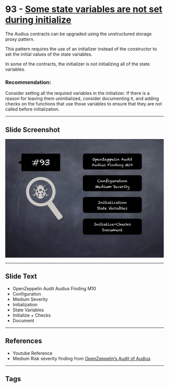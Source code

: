 
# 93 - [Some state variables are not set during initialize](./Some%20state%20variables%20are%20not%20set%20during%20initialize.md)

The Audius contracts can be upgraded using the unstructured storage proxy pattern. 

This pattern requires the use of an initializer instead of the constructor to set the initial values of the state variables. 

In some of the contracts, the initializer is not initializing all of the state variables.

### Recommendation:
Consider setting all the required variables in the initializer. If there is a reason for leaving them uninitialized, consider documenting it, and adding checks on the functions that use those variables to ensure that they are not called before initialization.
___
## Slide Screenshot
![093.png](../../images/7.%20Audit%20Findings%20101/093.png)
___
## Slide Text
- OpenZeppelin Audit Audius Finding M10
- Configuration
- Medium Severity
- Initialization
- State Variables
- Initialize + Checks
- Document
___
## References
- Youtube Reference
- Medium Risk severity finding from [OpenZeppelin’s Audit of Audius](https://blog.openzeppelin.com/audius-contracts-audit/#medium)
___
## Tags
